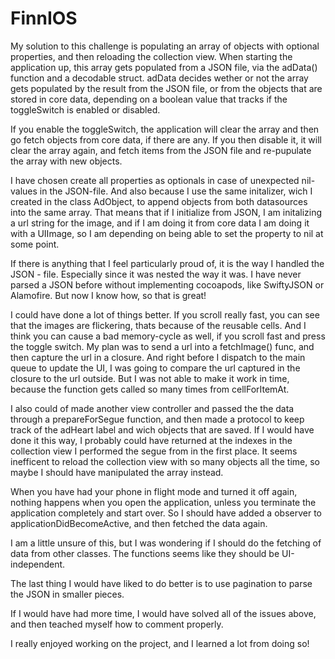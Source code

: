 # FinnIOS

My solution to this challenge is populating an array of objects with optional properties, and then reloading the collection view. When starting the application up, this array gets populated from a JSON file, via the adData() function and a decodable struct. adData decides wether or not the array gets populated by the result from the JSON file, or from the objects that are stored in core data, depending on a boolean value that tracks if the toggleSwitch is enabled or disabled.

If you enable the toggleSwitch, the application will clear the array and then go fetch objects from core data, if there are any. If you then disable it, it will clear the array again, and fetch items from the JSON file and re-pupulate the array with new objects.

I have chosen create all properties as optionals in case of unexpected nil-values in the JSON-file. And also because I use the same initalizer, wich I created in the class AdObject, to append objects from both datasources into the same array. That means that if I initialize from JSON, I am initalizing a url string for the image, and if I am doing it from core data I am doing it with a UIImage, so I am depending on being able to set the property to nil at some point.

If there is anything that I feel particularly proud of, it is the way I handled the JSON - file. Especially since it was nested the way it was. I have never parsed a JSON before without implementing cocoapods, like SwiftyJSON or Alamofire. But now I know how, so that is great!

I could have done a lot of things better. If you scroll really fast, you can see that the images are flickering, thats because of the reusable cells. And I think you can cause a bad memory-cycle as well, if you scroll fast and press the toggle switch. My plan was to send a url into a fetchImage() func, and then capture the url in a closure. And right before I dispatch to the main queue to update the UI, I was going to compare the url captured in the closure to the url outside. But I was not able to make it work in time, because the function gets called so many times from cellForItemAt.

I also could of made another view controller and passed the the data through a prepareForSegue function, and then made a protocol to keep track of the adHeart label and wich objects that are saved. If I would have done it this way, I probably could have returned at the indexes in the collection view I performed the segue from in the first place. It seems inefficent to reload the collection view with so many objects all the time, so maybe I should have manipulated the array instead.

When you have had your phone in flight mode and turned it off again, nothing happens when you open the application, unless you terminate the application completely and start over. So I should have added a observer to applicationDidBecomeActive, and then fetched the data again.

I am a little unsure of this, but I was wondering if I should do the fetching of data from other classes. The functions seems like they should be UI-independent.

The last thing I would have liked to do better is to use pagination to parse the JSON in smaller pieces.

If I would have had more time, I would have solved all of the issues above, and then teached myself how to comment properly.

I really enjoyed working on the project, and I learned a lot from doing so!
